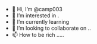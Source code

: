 - 👋 Hi, I’m @camp003 
- 👀 I’m interested in .
- 🌱 I’m currently learning 
- 💞️ I’m looking to collaborate on ..
- 📫 How to be rich .....

<!---
camp003/camp003 is a ✨ special ✨ repository because its `README.md` (this file) appears on your GitHub profile.
You can click the Preview link to take a look at your changes.
--->
